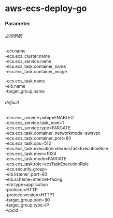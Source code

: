 # aws-ecs-deploy-go


### Parameter

###### 必须参数
-ecr.name  <br>
-ecs.ecs_cluster.name <br>
-ecs.ecs_service.name <br>
-ecs.ecs_task.container_name <br>
-ecs.ecs_task.container_image <br>

-ecs.ecs_task.name <br>
-elb.name <br>
-target_group.name <br>

###### default
-ecs.ecs_service.pubip=ENABLED <br>
-ecs.ecs_service.task_num=1 <br>
-ecs.ecs_service.type=FARGATE <br>
-ecs.ecs_task.container_networkmode=awsvpc <br>
-ecs.ecs_task.container_port=80 <br>
-ecs.ecs_task.cpu=512 <br>
-ecs.ecs_task.executionrole=ecsTaskExecutionRole <br>
-ecs.ecs_task.mem=1024 <br>
-ecs.ecs_task.mode=FARGATE <br>
-ecs.ecs_task.role=ecsTaskExecutionRole <br>
 -ecs.security_group= <br>
 -elb.listener_port=80 <br>
 -elb.scheme=internet-facing <br>
 -elb.type=application <br>
 -protocol=HTTP <br>
 -protocolversion=HTTP1 <br>
 -target_group.port=80 <br>
 -target_group.type=IP <br>
 -vpcid = <br>
 
